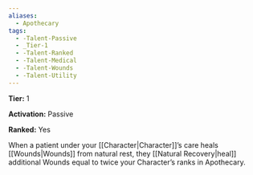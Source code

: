 ```yaml
---
aliases:
  - Apothecary
tags:
  - -Talent-Passive
  - _Tier-1
  - -Talent-Ranked
  - -Talent-Medical
  - -Talent-Wounds
  - -Talent-Utility
---
```

**Tier:** 1

**Activation:** Passive

**Ranked:** Yes


When a patient under your [[Character|Character]]’s care heals [[Wounds|Wounds]] from natural rest, they [[Natural Recovery|heal]] additional Wounds equal to twice your Character’s ranks in Apothecary.
